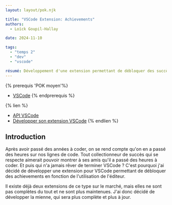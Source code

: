 ```yaml
---
layout: layout/pok.njk

title: "VSCode Extension: Achievements"
authors:
  - Loïck Goupil-Hallay

date: 2024-11-10

tags:
  - "temps 2"
  - "dev"
  - "vscode"

résumé: Développement d'une extension permettant de débloquer des succès en fonction de l'utilisation de VSCode.
---
```


{% prerequis 'POK moyen'%}
- [VSCode](https://code.visualstudio.com/)
{% endprerequis %}

{% lien %}
- [API VSCode](https://code.visualstudio.com/api)
- [Développer son extension VSCode](https://code.visualstudio.com/api/get-started/your-first-extension)
{% endlien %}

## Introduction
Après avoir passé des années à coder, on se rend compte qu'on en a passé des heures sur nos lignes de code. Tout collectionneur de succès qui se respecte aimerait pouvoir montrer à ses amis qu'il a passé des heures à coder. Et puis qui n'a jamais rêver de terminer VSCode ? C'est pourquoi j'ai décidé de développer une extension pour VSCode permettant de débloquer des achievements en fonction de l'utilisation de l'éditeur.

Il existe déjà deux extensions de ce type sur le marché, mais elles ne sont pas complètes du tout et ne sont plus maintenues. J'ai donc décidé de développer la mienne, qui sera plus complète et plus à jour.
